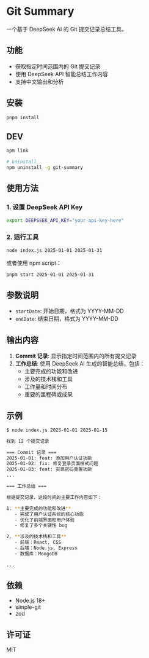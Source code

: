 # Git Summary

一个基于 DeepSeek AI 的 Git 提交记录总结工具。

## 功能

- 获取指定时间范围内的 Git 提交记录
- 使用 DeepSeek API 智能总结工作内容
- 支持中文输出和分析

## 安装

```bash
pnpm install
```

## DEV

```bash
npm link

# uninstall
npm uninstall -g git-summary
```

## 使用方法

### 1. 设置 DeepSeek API Key

```bash
export DEEPSEEK_API_KEY="your-api-key-here"
```

### 2. 运行工具

```bash
node index.js 2025-01-01 2025-01-31
```

或者使用 npm script：

```bash
pnpm start 2025-01-01 2025-01-31
```

## 参数说明

- `startDate`: 开始日期，格式为 YYYY-MM-DD
- `endDate`: 结束日期，格式为 YYYY-MM-DD

## 输出内容

1. **Commit 记录**: 显示指定时间范围内的所有提交记录
2. **工作总结**: 使用 DeepSeek AI 生成的智能总结，包括：
   - 主要完成的功能和改进
   - 涉及的技术栈和工具
   - 工作量和时间分布
   - 重要的里程碑或成果

## 示例

```bash
$ node index.js 2025-01-01 2025-01-15

找到 12 个提交记录

=== Commit 记录 ===
2025-01-01: feat: 添加用户认证功能
2025-01-02: fix: 修复登录页面样式问题
2025-01-03: feat: 实现密码重置功能
...

=== 工作总结 ===

根据提交记录，这段时间的主要工作内容如下：

1. **主要完成的功能和改进**
   - 完成了用户认证系统的核心功能
   - 优化了前端界面和用户体验
   - 修复了多个关键性 bug

2. **涉及的技术栈和工具**
   - 前端：React, CSS
   - 后端：Node.js, Express
   - 数据库：MongoDB

...
```

## 依赖

- Node.js 18+
- simple-git
- zod

## 许可证

MIT
